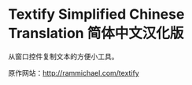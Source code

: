 # Textify Simplified Chinese Translation 简体中文汉化版

从窗口控件复制文本的方便小工具。

原作网站：http://rammichael.com/textify

